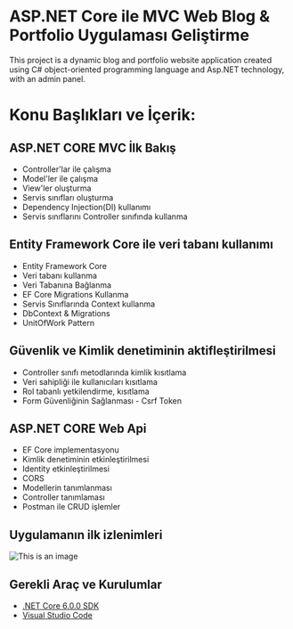 # ASP.NET Core ile MVC Web Blog & Portfolio Uygulaması Geliştirme 

This project is a dynamic blog and portfolio website application created using C# object-oriented programming language and Asp.NET technology, with an admin panel.

# Konu Başlıkları ve İçerik:

## ASP.NET CORE MVC İlk Bakış

* Controller'lar ile çalışma
* Model'ler ile çalışma
* View'ler oluşturma
* Servis sınıfları oluşturma
* Dependency Injection(DI) kullanımı
* Servis sınıflarını Controller sınıfında kullanma
  
## Entity Framework Core ile veri tabanı kullanımı

* Entity Framework Core 
* Veri tabanı kullanma
* Veri Tabanına Bağlanma
* EF Core Migrations Kullanma
* Servis Sınıflarında Context kullanma
* DbContext & Migrations
* UnitOfWork Pattern

## Güvenlik ve Kimlik denetiminin aktifleştirilmesi

* Controller sınıfı metodlarında kimlik kısıtlama
* Veri sahipliği ile kullanıcıları kısıtlama
* Rol tabanlı yetkilendirme, kısıtlama
* Form Güvenliğinin Sağlanması - Csrf Token
  
## ASP.NET CORE Web Api

* EF Core implementasyonu
* Kimlik denetiminin etkinleştirilmesi
* Identity etkinleştirilmesi
* CORS
* Modellerin tanımlanması
* Controller tanımlaması
* Postman ile CRUD işlemler

## Uygulamanın ilk izlenimleri

![This is an image](https://github.com/Memo-Lee/BlogAndPortfolioMvc/blob/main/BlogMvc.webui/wwwroot/images/Sc.png)


## Gerekli Araç ve Kurulumlar

* [.NET Core 6.0.0 SDK](https://dotnet.microsoft.com/download)
* [Visual Studio Code](https://code.visualstudio.com/)
